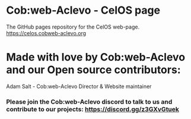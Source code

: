 # Cob:web-Aclevo - CelOS page
The GitHub pages repository for the CelOS web-page.
https://celos.cobweb-aclevo.org

# Made with love by Cob:web-Aclevo and our Open source contributors:

Adam Salt - Cob:web-Aclevo Director & Website maintainer

### Please join the Cob:web-Aclevo discord to talk to us and contribute to our projects: https://discord.gg/z3GXvGtuek
